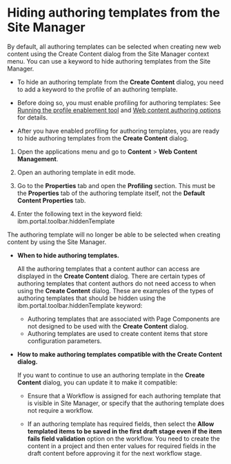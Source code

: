 # Hiding authoring templates from the Site Manager

By default, all authoring templates can be selected when creating new web content using the Create Content dialog from the Site Manager context menu. You can use a keyword to hide authoring templates from the Site Manager.

-   To hide an authoring template from the **Create Content** dialog, you need to add a keyword to the profile of an authoring template.

-   Before doing so, you must enable profiling for authoring templates: See [Running the profile enablement tool](../../../../../manage_content/wcm/wcm_management/wcm_adm_tools/wcm_admin_profile_enable.md) and [Web content authoring options](../../../../../manage_content/wcm_delivery/cfg_webcontent_auth_env/wcm_config_prop_authoring.md) for details.

-   After you have enabled profiling for authoring templates, you are ready to hide authoring templates from the **Create Content** dialog.

1.  Open the applications menu and go to **Content** \> **Web Content Management**.

2.  Open an authoring template in edit mode.

3.  Go to the **Properties** tab and open the **Profiling** section. This must be the **Properties** tab of the authoring template itself, not the **Default Content Properties** tab.

4.  Enter the following text in the keyword field: ibm.portal.toolbar.hiddenTemplate


The authoring template will no longer be able to be selected when creating content by using the Site Manager.

-   **When to hide authoring templates.**

    All the authoring templates that a content author can access are displayed in the **Create Content** dialog. There are certain types of authoring templates that content authors do not need access to when using the **Create Content** dialog. These are examples of the types of authoring templates that should be hidden using the ibm.portal.toolbar.hiddenTemplate keyword:

    -   Authoring templates that are associated with Page Components are not designed to be used with the **Create Content** dialog.
    -   Authoring templates are used to create content items that store configuration parameters.

-   **How to make authoring templates compatible with the **Create Content** dialog.**

    If you want to continue to use an authoring template in the **Create Content** dialog, you can update it to make it compatible:

    -   Ensure that a Workflow is assigned for each authoring template that is visible in Site Manager, or specify that the authoring template does not require a workflow.

    -   If an authoring template has required fields, then select the **Allow templated items to be saved in the first draft stage even if the item fails field validation** option on the workflow. You need to create the content in a project and then enter values for required fields in the draft content before approving it for the next workflow stage.


